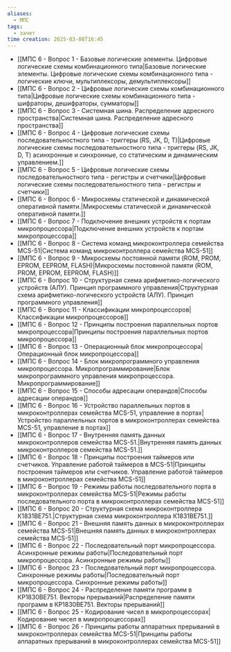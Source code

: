 ```yaml
---
aliases:
  - МПС
tags:
  - зачет
time creation: 2025-03-08T16:45
---
```

-  [[МПС 6 - Вопрос 1 - Базовые логические элементы. Цифровые логические схемы комбинационного типа|Базовые логические элементы. Цифровые логические схемы комбинационного типа - логические ключи, мультиплексоры, демультиплексоры]]
-  [[МПС 6 - Вопрос 2 - Цифровые логические схемы комбинационного типа|Цифровые логические схемы комбинационного типа - шифраторы, дешифраторы, сумматоры]]
-  [[МПС 6 - Вопрос 3 - Системная шина. Распределение адресного пространства|Системная шина. Распределение адресного пространства]]
-  [[МПС 6 - Вопрос 4 - Цифровые логические схемы последовательностного типа - триггеры (RS, JK, D, T)|Цифровые логические схемы последовательностного типа - триггеры (RS, JK, D, T) асинхронные и синхронные, со статическим и динамическим управлением.]]
-  [[МПС 6 - Вопрос 5 - Цифровые логические схемы последовательностного типа - регистры и счетчики|Цифровые логические схемы последовательностного типа - регистры и счетчики]]
-  [[МПС 6 - Вопрос 6 - Микросхемы статической и динамической оперативной памяти.|Микросхемы статической и динамической оперативной памяти.]]
-  [[МПС 6 - Вопрос 7 - Подключение внешних устройств к портам микропроцессора|Подключение внешних устройств к портам микропроцессора]]
-  [[МПС 6 - Вопрос 8 - Система команд микроконтроллера семейства MCS-51|Система команд микроконтроллера семейства MCS-51]]
-  [[МПС 6 - Вопрос 9 - Микросхемы постоянной памяти (ROM, PROM, EPROM, EEPROM, FLASH)|Микросхемы постоянной памяти (ROM, PROM, EPROM, EEPROM, FLASH)]]
-  [[МПС 6 - Вопрос 10 - Структурная схема арифметико-логического устройств (АЛУ). Принцип программного управления|Структурная схема арифметико-логического устройств (АЛУ). Принцип программного управления]]
-  [[МПС 6 - Вопрос 11 - Классификации микропроцессоров|Классификации микропроцессоров]]
-  [[МПС 6 - Вопрос 12 - Принципы построения  параллельных портов  микропроцессора|Принципы построения  параллельных портов  микропроцессора]]
-  [[МПС 6 - Вопрос 13 - Операционный блок микропроцессора|Операционный блок микропроцессора]]
-  [[МПС 6 - Вопрос 14 - Блок микропрограммного управления микропроцессора. Микропрограммирование|Блок микропрограммного управления микропроцессора. Микропрограммирование]]
-  [[МПС 6 - Вопрос 15 - Способы адресации операндов|Способы адресации операндов]]
-  [[МПС 6 - Вопрос 16 - Устройство параллельных портов в микроконтроллерах семейства MCS-51, управление в портах|Устройство параллельных портов в микроконтроллерах семейства MCS-51, управление в портах]]
-  [[МПС 6 - Вопрос 17 - Внутренняя память данных микроконтроллеров семейства MCS-51.|Внутренняя память данных микроконтроллеров семейства MCS-51.]]
-  [[МПС 6 - Вопрос 18 - Принципы построения таймеров или счетчиков. Управление работой таймеров в MCS-51|Принципы построения таймеров или счетчиков. Управление работой таймеров в микроконтроллерах семейства MCS-51]]
-  [[МПС 6 - Вопрос 19 - Режимы работы последовательного порта в микроконтроллерах семейства MCS-51|Режимы работы последовательного порта в микроконтроллерах семейства MCS-51]]
-  [[МПС 6 - Вопрос 20 - Структурная схема микроконтроллера К1831ВЕ751.|Структурная схема микроконтроллера К1831ВЕ751.]]
-  [[МПС 6 - Вопрос 21 - Внешняя память данных в микроконтроллерах семейства MCS-51|Внешняя память данных в микроконтроллерах семейства MCS-51]]
-  [[МПС 6 - Вопрос 22 - Последовательный порт микропроцессора. Асинхронные режимы работы|Последовательный порт микропроцессора. Асинхронные режимы работы]]
-  [[МПС 6 - Вопрос 23 - Последовательный порт микропроцессора. Синхронные режимы работы|Последовательный порт микропроцессора. Синхронные режимы работы]]
-  [[МПС 6 - Вопрос 24 - Распределение памяти программ в КР1830ВЕ751. Векторы прерываний|Распределение памяти программ в КР1830ВЕ751. Векторы прерываний]]
-  [[МПС 6 - Вопрос 25 - Кодирование чисел в микропроцессорах|Кодирование чисел в микропроцессорах]]
-  [[МПС 6 - Вопрос 26 - Принципы работы аппаратных прерываний в микроконтроллерах семейства MCS-51|Принципы работы аппаратных прерываний в микроконтроллерах семейства MCS-51]]

